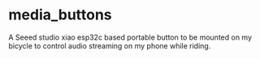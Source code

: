 # media_buttons
A Seeed studio xiao esp32c based portable button to be mounted on my bicycle to control audio streaming on my phone while riding.
